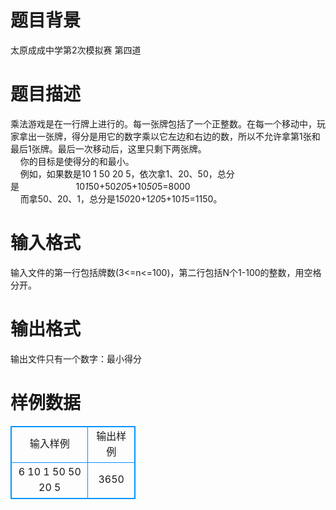 # 

 
 # 题目背景 
太原成成中学第2次模拟赛&nbsp;第四道 

 
 # 题目描述 
乘法游戏是在一行牌上进行的。每一张牌包括了一个正整数。在每一个移动中，玩家拿出一张牌，得分是用它的数字乘以它左边和右边的数，所以不允许拿第1张和最后1张牌。最后一次移动后，这里只剩下两张牌。<BR>&nbsp;&nbsp;&nbsp;&nbsp;你的目标是使得分的和最小。<BR>&nbsp;&nbsp;&nbsp;&nbsp;例如，如果数是10&nbsp;1&nbsp;50&nbsp;20&nbsp;5，依次拿1、20、50，总分是&nbsp;&nbsp;&nbsp;&nbsp;&nbsp;&nbsp;&nbsp;&nbsp;&nbsp;&nbsp;&nbsp;&nbsp;&nbsp;&nbsp;&nbsp;&nbsp;&nbsp;&nbsp;&nbsp;&nbsp;&nbsp;&nbsp;&nbsp;10*1*50+50*20*5+10*50*5=8000<BR>&nbsp;&nbsp;&nbsp;&nbsp;而拿50、20、1，总分是1*50*20+1*20*5+10*1*5=1150。&nbsp;<BR> 

 
 # 输入格式 
输入文件的第一行包括牌数(3&lt;=n&lt;=100)，第二行包括N个1-100的整数，用空格分开。 

 
 # 输出格式 
输出文件只有一个数字：最小得分 
# 样例数据
<style>
        table,table tr th, table tr td { border:1px solid #0094ff; }
        table { width: 200px; min-height: 25px; line-height: 25px; text-align: center; border-collapse: collapse;}   
    </style>
<table>
	<tr>
		<td>输入样例</td>
		<td>输出样例</td>
	</tr>
<tr><td>6
10 1 50 50 20 5
</td><td>3650
</td></tr></table>
